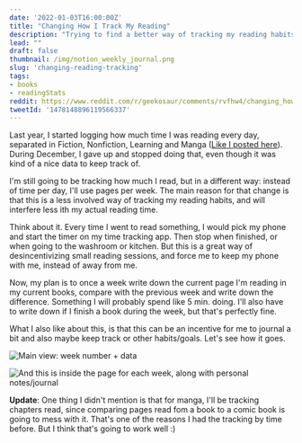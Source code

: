 ```yaml
---
date: '2022-01-03T16:00:00Z'
title: "Changing How I Track My Reading"
description: "Trying to find a better way of tracking my reading habits"
lead: ""
draft: false
thumbnail: /img/notion_weekly_journal.png
slug: 'changing-reading-tracking'
tags:
- books
- readingStats
reddit: https://www.reddit.com/r/geekosaur/comments/rvfhw4/changing_how_i_track_my_reading/
tweetId: '1478148896119566337'
---
```


Last year, I started logging how much time I was reading every day, separated in Fiction, Nonfiction, Learning and Manga ([Like I posted here](/post/reading-stats-so-far-sept2021/)). During December, I gave up and stopped doing that, even though it was kind of a nice data to keep track of. 

I'm still going to be tracking how much I read, but in a different way: instead of time per day, I'll use pages per week. The main reason for that change is that this is a less involved way of tracking my reading habits, and will interfere less ith my actual reading time.

Think about it. Every time I went to read something, I would pick my phone and start the timer on my time tracking app. Then stop when finished, or when going to the washroom or kitchen. But this is a great way of desincentivizing small reading sessions, and force me to keep my phone with me, instead of away from me.

Now, my plan is to once a week write down the current page I'm reading in my current books, compare with the previous week and write down the difference. Something I will probably spend like 5 min. doing. I'll also have to write down if I finish a book during the week, but that's perfectly fine.

What I also like about this, is that this can be an incentive for me to journal a bit and also maybe keep track or other habits/goals. Let's see how it goes.

![Main view: week number + data](/img/notion_weekly_journal.png)

![And this is inside the page for each week, along with personal notes/journal](/img/notion_journal_pages_read.png)

**Update**: One thing I didn't mention is that for manga, I'll be tracking chapters read, since comparing pages read fom a book to a comic book is going to mess with it. That's one of the reasons I had the tracking by time before. But I think that's going to work well :)